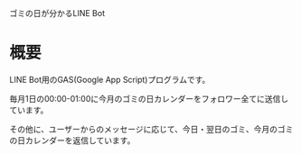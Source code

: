ゴミの日が分かるLINE Bot

# 概要
LINE Bot用のGAS(Google App Script)プログラムです。

毎月1日の00:00-01:00に今月のゴミの日カレンダーをフォロワー全てに送信しています。

その他に、ユーザーからのメッセージに応じて、今日・翌日のゴミ、今月のゴミの日カレンダーを返信しています。